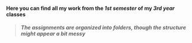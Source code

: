 #### Here you can find all my work from the ***1st semester*** of my ***3rd year*** classes
>##### The assignments are organized into folders, though the structure might appear a bit messy
